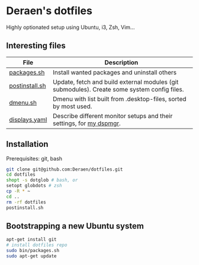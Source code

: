 # Deraen's dotfiles

Highly optionated setup using Ubuntu, i3, Zsh, Vim...

## Interesting files

| File | Description |
|------|-------------|
| [packages.sh](bin/packages.sh) | Install wanted packages and uninstall others
| [postinstall.sh](bin/postinstall.sh) | Update, fetch and build external modules (git submodules). Create some system config files.
| [dmenu.sh](bin/dmenu.sh) | Dmenu with list built from .desktop-files, sorted by most used.
| [displays.yaml](.config/displays.yaml) | Describe different monitor setups and their settings, for [my dspmgr](https://github.com/Deraen/dspmgr).

## Installation

Prerequisites: git, bash

```bash
git clone git@github.com:Deraen/dotfiles.git
cd dotfiles
shopt -s dotglob # bash, or
setopt globdots # zsh
cp -R * ~
cd ..
rm -rf dotfiles
postinstall.sh
```

## Bootstrapping a new Ubuntu system

```bash
apt-get install git
# install dotfiles repo
sudo bin/packages.sh
sudo apt-get update
```
